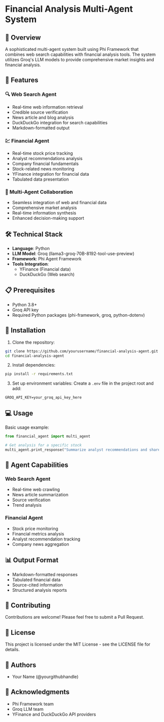 # Financial Analysis Multi-Agent System

## 🚀 Overview
A sophisticated multi-agent system built using Phi Framework that combines web search capabilities with financial analysis tools. The system utilizes Groq's LLM models to provide comprehensive market insights and financial analysis.

## 🌟 Features

### 🔍 Web Search Agent
- Real-time web information retrieval
- Credible source verification
- News article and blog analysis
- DuckDuckGo integration for search capabilities
- Markdown-formatted output

### 💹 Financial Agent
- Real-time stock price tracking
- Analyst recommendations analysis
- Company financial fundamentals
- Stock-related news monitoring
- YFinance integration for financial data
- Tabulated data presentation

### 🤝 Multi-Agent Collaboration
- Seamless integration of web and financial data
- Comprehensive market analysis
- Real-time information synthesis
- Enhanced decision-making support

## 🛠️ Technical Stack
- **Language**: Python
- **LLM Model**: Groq (llama3-groq-70B-8192-tool-use-preview)
- **Framework**: Phi Agent Framework
- **Tools Integration**:
  - YFinance (Financial data)
  - DuckDuckGo (Web search)

## 📋 Prerequisites
- Python 3.8+
- Groq API key
- Required Python packages (phi-framework, groq, python-dotenv)

## 🔧 Installation

1. Clone the repository:
```bash
git clone https://github.com/yourusername/financial-analysis-agent.git
cd financial-analysis-agent
```

2. Install dependencies:
```bash
pip install -r requirements.txt
```

3. Set up environment variables:
Create a `.env` file in the project root and add:
```
GROQ_API_KEY=your_groq_api_key_here
```

## 💻 Usage

Basic usage example:
```python
from financial_agent import multi_agent

# Get analysis for a specific stock
multi_agent.print_response("Summarize analyst recommendations and share the latest news for NVDA stock", stream=True)
```

## 🚦 Agent Capabilities

### Web Search Agent
- Real-time web crawling
- News article summarization
- Source verification
- Trend analysis

### Financial Agent
- Stock price monitoring
- Financial metrics analysis
- Analyst recommendation tracking
- Company news aggregation

## 📊 Output Format
- Markdown-formatted responses
- Tabulated financial data
- Source-cited information
- Structured analysis reports

## 🤝 Contributing
Contributions are welcome! Please feel free to submit a Pull Request.

## 📝 License
This project is licensed under the MIT License - see the LICENSE file for details.

## 👥 Authors
- Your Name (@yourgithubhandle)

## 🙏 Acknowledgments
- Phi Framework team
- Groq LLM team
- YFinance and DuckDuckGo API providers
